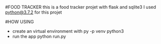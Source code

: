 #FOOD TRACKER 
this is a food tracker projet with flask and sqlite3
I used python@3.7.2 for this projet 

#HOW USING

  - create an virtual environment with
  	py -p venv <nameofyourvirtualenvironment> python3
  - run the app
  	python run.py
